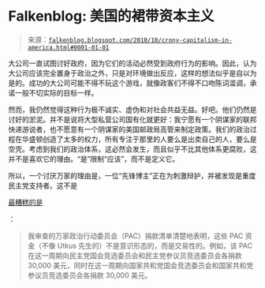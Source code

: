 <!--yml

类别：未分类

日期：2024 年 5 月 12 日 21:17:47

-->

# Falkenblog: 美国的裙带资本主义

> 来源：[`falkenblog.blogspot.com/2010/10/crony-capitalism-in-america.html#0001-01-01`](http://falkenblog.blogspot.com/2010/10/crony-capitalism-in-america.html#0001-01-01)

大公司一直试图讨好政府，因为它们的活动必然受到政府行为的影响。因此，认为大公司应该完全置身于政治之外，只是对环境做出反应，这样的想法似乎是自以为是的。成功的大公司可能不得不玩这个游戏，就像政客们不得不口吻陈词滥调，承诺一般不切实际的目标一样。

然而，我仍然觉得这种行为极不诚实、虚伪和对社会共益无益。好吧。他们仍然是讨好的淤泥。并不是说将大型私营公司国有化就更好：我宁愿有一个阴谋家的联邦快递游说者，也不愿意有一个阴谋家的美国邮政局高管来制定政策。我们的政治过程在华盛顿创造了太多的权力，所有专注于那里的人要么是出卖自己的人，要么是空壳。考虑到我们的政治体系，这必然会发生，而且似乎不比其他体系更腐败，这并不是喜欢它的理由。“是”限制“应该”，而不是定义它。

所以，一个讨厌万家的理由是，一位“先锋博主”正在为刺激辩护，并被发现是重度民主党支持者。这不是

[最糟糕的是](http://www.futureofcapitalism.com/2010/10/vanguard-blogger-is-democratic-donor)

：

> 我审查的万家政治行动委员会（PAC）捐款清单清楚地表明，这些 PAC 资金（不像 Utkus 先生的）不是意识形态的，而是交易性的。例如，该 PAC 在这一周期向民主党国会竞选委员会和民主党参议员竞选委员会各捐款 30,000 美元，同时在这一周期向国家共和党国会竞选委员会和国家共和党参议员竞选委员会各捐款 30,000 美元。
